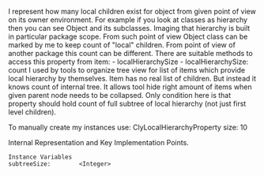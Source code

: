 I represent how many local children exist for object from given point of view on its owner environment. 
For example if you look at classes as hierarchy then you can see Object and its subclasses. Imaging that hierarchy is built in particular package scope.
From such point of view Object class can be marked by me to keep count of "local" children. From point of view of another package this count can be different.
There are suitable methods to access this property from item:
	- localHierarchySize
	- localHierarchySize: count
I used by tools to organize tree view for list of items which provide local hierarchy by themselves. Item has no real list of children. But instead it knows count of internal tree. It allows tool hide right amount of items when given parent node needs to be collapsed. Only condition here is that property should hold count of full subtree of local hierarchy (not just first level children).
 
To manually create my instances use:
	ClyLocalHierarchyProperty size: 10

Internal Representation and Key Implementation Points.

    Instance Variables
	subtreeSize:		<Integer>